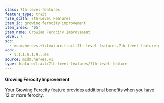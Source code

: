 ```yaml
---
class: 7th-level-features
feature_type: trait
file_dpath: 7th-Level Features
item_id: growing-ferocity-improvement
item_index: '05'
item_name: Growing Ferocity Improvement
level: 7
scc:
  - mcdm.heroes.v1:feature.trait.7th-level-features.7th-level-feature:growing-ferocity-improvement
scdc:
  - 1.1.1:5.1.9.1:05
source: mcdm.heroes.v1
type: feature/trait/7th-level-features/7th-level-feature
---
```


#### Growing Ferocity Improvement

Your Growing Ferocity feature provides additional benefits when you have 12 or more ferocity.
